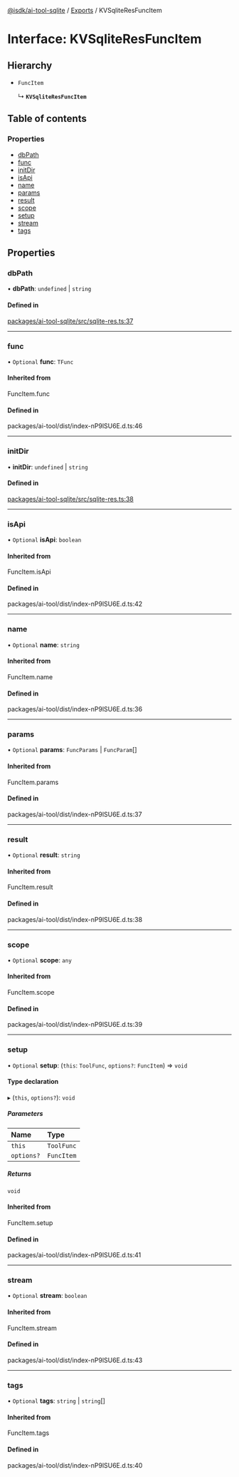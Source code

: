 [@isdk/ai-tool-sqlite](../README.md) / [Exports](../modules.md) / KVSqliteResFuncItem

# Interface: KVSqliteResFuncItem

## Hierarchy

- `FuncItem`

  ↳ **`KVSqliteResFuncItem`**

## Table of contents

### Properties

- [dbPath](KVSqliteResFuncItem.md#dbpath)
- [func](KVSqliteResFuncItem.md#func)
- [initDir](KVSqliteResFuncItem.md#initdir)
- [isApi](KVSqliteResFuncItem.md#isapi)
- [name](KVSqliteResFuncItem.md#name)
- [params](KVSqliteResFuncItem.md#params)
- [result](KVSqliteResFuncItem.md#result)
- [scope](KVSqliteResFuncItem.md#scope)
- [setup](KVSqliteResFuncItem.md#setup)
- [stream](KVSqliteResFuncItem.md#stream)
- [tags](KVSqliteResFuncItem.md#tags)

## Properties

### dbPath

• **dbPath**: `undefined` \| `string`

#### Defined in

[packages/ai-tool-sqlite/src/sqlite-res.ts:37](https://github.com/isdk/ai-tool-sqlite.js/blob/7d1b3d5fe34c6739df2d032e93295c040045959b/src/sqlite-res.ts#L37)

___

### func

• `Optional` **func**: `TFunc`

#### Inherited from

FuncItem.func

#### Defined in

packages/ai-tool/dist/index-nP9lSU6E.d.ts:46

___

### initDir

• **initDir**: `undefined` \| `string`

#### Defined in

[packages/ai-tool-sqlite/src/sqlite-res.ts:38](https://github.com/isdk/ai-tool-sqlite.js/blob/7d1b3d5fe34c6739df2d032e93295c040045959b/src/sqlite-res.ts#L38)

___

### isApi

• `Optional` **isApi**: `boolean`

#### Inherited from

FuncItem.isApi

#### Defined in

packages/ai-tool/dist/index-nP9lSU6E.d.ts:42

___

### name

• `Optional` **name**: `string`

#### Inherited from

FuncItem.name

#### Defined in

packages/ai-tool/dist/index-nP9lSU6E.d.ts:36

___

### params

• `Optional` **params**: `FuncParams` \| `FuncParam`[]

#### Inherited from

FuncItem.params

#### Defined in

packages/ai-tool/dist/index-nP9lSU6E.d.ts:37

___

### result

• `Optional` **result**: `string`

#### Inherited from

FuncItem.result

#### Defined in

packages/ai-tool/dist/index-nP9lSU6E.d.ts:38

___

### scope

• `Optional` **scope**: `any`

#### Inherited from

FuncItem.scope

#### Defined in

packages/ai-tool/dist/index-nP9lSU6E.d.ts:39

___

### setup

• `Optional` **setup**: (`this`: `ToolFunc`, `options?`: `FuncItem`) => `void`

#### Type declaration

▸ (`this`, `options?`): `void`

##### Parameters

| Name | Type |
| :------ | :------ |
| `this` | `ToolFunc` |
| `options?` | `FuncItem` |

##### Returns

`void`

#### Inherited from

FuncItem.setup

#### Defined in

packages/ai-tool/dist/index-nP9lSU6E.d.ts:41

___

### stream

• `Optional` **stream**: `boolean`

#### Inherited from

FuncItem.stream

#### Defined in

packages/ai-tool/dist/index-nP9lSU6E.d.ts:43

___

### tags

• `Optional` **tags**: `string` \| `string`[]

#### Inherited from

FuncItem.tags

#### Defined in

packages/ai-tool/dist/index-nP9lSU6E.d.ts:40
